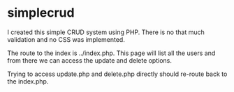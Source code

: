 simplecrud
==========
I created this simple CRUD system using PHP. 
There is no that much validation and no CSS was implemented. 

The route to the index is ../index.php. This page will list 
all the users and from there we can access the update and delete options. 

Trying to access update.php and delete.php directly should re-route back 
to the index.php. 

 
